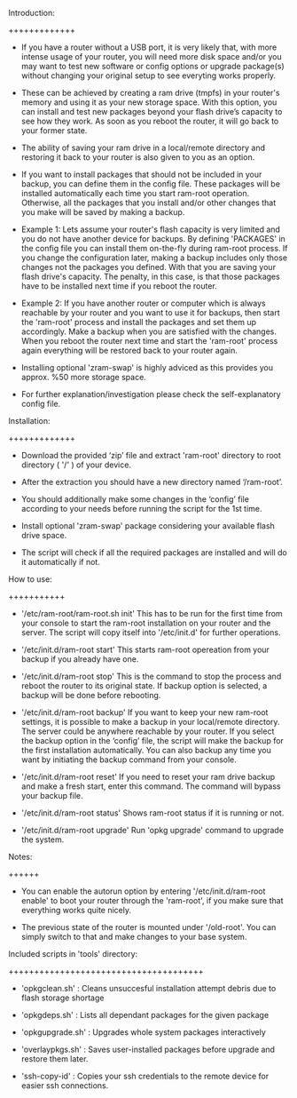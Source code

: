 Introduction:

+++++++++++++

- If you have a router without a USB port, it is very likely that, with more intense usage of your router, you will need more disk space and/or
you may want to test new software or config options or upgrade package(s) without changing your original setup to see everyting works properly.

- These can be achieved by creating a ram drive (tmpfs) in your router's memory and using it as your new storage space. With this option, you can install 
and test new packages beyond your flash drive’s capacity to see how they work. As soon as you reboot the router, it will go back to your former state.

- The ability of saving your ram drive in a local/remote directory and restoring it back to your router is also given to you as an option.

- If you want to install packages that should not be included in your backup, you can define them in the config file. These packages will be installed
automatically  each time you start ram-root operation. Otherwise, all the packages that you install and/or other changes that you make will be saved by
making a backup.
 
- Example 1: Lets assume your router's flash capacity is very limited and you do not have another device for backups. By defining 'PACKAGES' in the config
file  you can install them on-the-fly during ram-root process. If you change the configuration later, making a backup includes only those changes not the
packages you defined. With that you are saving your flash drive's capacity. The penalty, in this case, is that those packages have to be installed next
time if you reboot the router.
 
- Example 2: If you have another router or computer which is always reachable by your router and you want to use it for backups, then start the 'ram-root'
process and  install the packages and set them up accordingly. Make a backup when you are satisfied with the changes. When you reboot the router next time
and start the 'ram-root' process again everything will be restored back to your router again.

- Installing optional 'zram-swap' is highly adviced as this provides you approx. %50 more storage space.

- For further explanation/investigation please check the self-explanatory config file.


Installation:

+++++++++++++

- Download the provided ‘zip’ file and extract 'ram-root' directory to root directory ( '/' ) of your device.

- After the extraction you should have a new directory named ‘/ram-root’.

- You should additionally make some changes in the ‘config’ file according to your needs before running the script for the 1st time.

- Install optional 'zram-swap' package considering your available flash drive space.

- The script will check if all the required packages are installed and will do it automatically if not.


How to use:

+++++++++++

- '/etc/ram-root/ram-root.sh init'
This has to be run for the first time from your console to start the ram-root installation on your router and the server.
The script will copy itself into '/etc/init.d' for further operations.

- '/etc/init.d/ram-root start'
This starts ram-root opereation from your backup if you already have one.

- '/etc/init.d/ram-root stop'
This is the command to stop the process and reboot the router to its original state.
If backup option is selected, a backup will be done before rebooting.

- '/etc/init.d/ram-root backup'
If you want to keep your new ram-root settings, it is possible to make a backup in your local/remote directory.
The server could be anywhere reachable by your router.
If you select the backup option in the ‘config’ file, the script will make the backup for the first installation automatically.
You can also backup any time you want by initiating the backup command from your console.

- '/etc/init.d/ram-root reset'
If you need to reset your ram drive backup and make a fresh start, enter this command. The command will bypass your backup file.

- '/etc/init.d/ram-root status'
Shows ram-root status if it is running or not.

- '/etc/init.d/ram-root upgrade'
Run 'opkg upgrade' command to upgrade the system.


Notes:

++++++

- You can enable the autorun option by entering '/etc/init.d/ram-root enable' to boot your router through the 'ram-root',
if you make sure that everything works quite nicely.

- The previous state of the router is mounted under '/old-root'. You can simply switch to that and make changes to your base system.


Included scripts in 'tools' directory:

++++++++++++++++++++++++++++++++++++++

- 'opkgclean.sh'   : Cleans unsuccesful installation attempt debris due to flash storage shortage

- 'opkgdeps.sh'    : Lists all dependant packages for the given package

- 'opkgupgrade.sh' : Upgrades whole system packages interactively

- 'overlaypkgs.sh' : Saves user-installed packages before upgrade and restore them later.

- 'ssh-copy-id'    : Copies your ssh credentials to the remote device for easier ssh connections.
